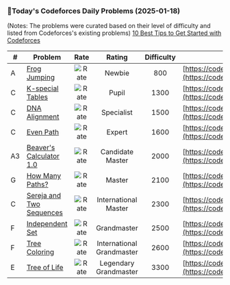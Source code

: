 ### 🌟Today's Codeforces Daily Problems (2025-01-18)
(Notes: The problems were curated based on their level of difficulty and listed from Codeforces's existing problems)
[10 Best Tips to Get Started with Codeforces](https://github.com/ika9810/Codeforces-Daily-Problems/blob/main/10%20Best%20Tips%20to%20Get%20Started%20with%20Codeforces.md)

| # | Problem | Rate| Rating | Difficulty | Contest |
|---| ----- | :--------: | :----------: | :----------: | ---------- |
|A|[Frog Jumping](https://codeforces.com/contest/1077/problem/A)|![Rate](https://img.shields.io/badge/Newbie-800-lightgrey)|Newbie|800|[https://codeforces.com/contest/1077](https://codeforces.com/contest/1077)|
|C|[K-special Tables](https://codeforces.com/contest/625/problem/C)|![Rate](https://img.shields.io/badge/Pupil-1300-brightgreen)|Pupil|1300|[https://codeforces.com/contest/625](https://codeforces.com/contest/625)|
|C|[DNA Alignment](https://codeforces.com/contest/520/problem/C)|![Rate](https://img.shields.io/badge/Specialist-1500-9cf)|Specialist|1500|[https://codeforces.com/contest/520](https://codeforces.com/contest/520)|
|C|[Even Path](https://codeforces.com/contest/1252/problem/C)|![Rate](https://img.shields.io/badge/Expert-1600-blue)|Expert|1600|[https://codeforces.com/contest/1252](https://codeforces.com/contest/1252)|
|A3|[Beaver's Calculator 1.0](https://codeforces.com/contest/207/problem/A3)|![Rate](https://img.shields.io/badge/Candidate%20Master-2000-blueviolet)|Candidate Master|2000|[https://codeforces.com/contest/207](https://codeforces.com/contest/207)|
|G|[How Many Paths?](https://codeforces.com/contest/1547/problem/G)|![Rate](https://img.shields.io/badge/Master-2100-orange)|Master|2100|[https://codeforces.com/contest/1547](https://codeforces.com/contest/1547)|
|C|[Sereja and Two Sequences](https://codeforces.com/contest/425/problem/C)|![Rate](https://img.shields.io/badge/International%20Master-2300-orange)|International Master|2300|[https://codeforces.com/contest/425](https://codeforces.com/contest/425)|
|F|[Independent Set](https://codeforces.com/contest/1332/problem/F)|![Rate](https://img.shields.io/badge/Grandmaster-2500-red)|Grandmaster|2500|[https://codeforces.com/contest/1332](https://codeforces.com/contest/1332)|
|F|[Tree Coloring](https://codeforces.com/contest/1613/problem/F)|![Rate](https://img.shields.io/badge/International%20Grandmaster-2600-red)|International Grandmaster|2600|[https://codeforces.com/contest/1613](https://codeforces.com/contest/1613)|
|E|[Tree of Life](https://codeforces.com/contest/2023/problem/E)|![Rate](https://img.shields.io/badge/Legendary%20Grandmaster-3300-red)|Legendary Grandmaster|3300|[https://codeforces.com/contest/2023](https://codeforces.com/contest/2023)|
